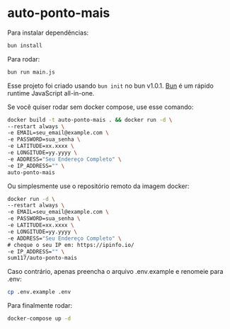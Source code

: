 # auto-ponto-mais

Para instalar dependências:

```bash
bun install
```

Para rodar:

```bash
bun run main.js
```

Esse projeto foi criado usando `bun init` no bun v1.0.1. [Bun](https://bun.sh) é um rápido runtime JavaScript all-in-one.

Se você quiser rodar sem docker compose, use esse comando:

```bash
docker build -t auto-ponto-mais . && docker run -d \
--restart always \
-e EMAIL=seu_email@example.com \
-e PASSWORD=sua_senha \
-e LATITUDE=xx.xxxx \
-e LONGITUDE=yy.yyyy \
-e ADDRESS="Seu Endereço Completo" \
-e IP_ADDRESS="" \
auto-ponto-mais
```

Ou simplesmente use o repositório remoto da imagem docker:

```bash
docker run -d \
--restart always \
-e EMAIL=seu_email@example.com \
-e PASSWORD=sua_senha \
-e LATITUDE=xx.xxxx \
-e LONGITUDE=yy.yyyy \
-e ADDRESS="Seu Endereço Completo" \
# cheque o seu IP em: https://ipinfo.io/
-e IP_ADDRESS="" \
sum117/auto-ponto-mais
```

Caso contrário, apenas preencha o arquivo .env.example e renomeie para .env:

```bash
cp .env.example .env
```
Para finalmente rodar:

```bash
docker-compose up -d
```

